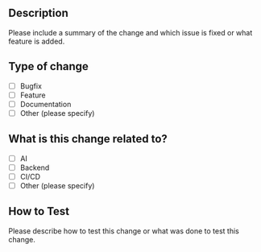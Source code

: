 ## Description

Please include a summary of the change and which issue is fixed or what feature is added. 

## Type of change

- [ ] Bugfix
- [ ] Feature
- [ ] Documentation
- [ ] Other (please specify)

## What is this change related to?

- [ ] AI
- [ ] Backend
- [ ] CI/CD
- [ ] Other (please specify)

## How to Test

Please describe how to test this change or what was done to test this change.
